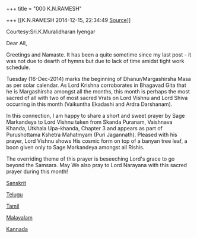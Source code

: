 +++
title = "000 K.N.RAMESH"

+++
[[K.N.RAMESH	2014-12-15, 22:34:49 [Source](https://groups.google.com/g/samskrita/c/qpoBQuTMQU8)]]



Courtesy:Sri.K.Muralidharan Iyengar  
  

Dear All,

  

Greetings and Namaste. It has been a quite sometime since my last post - it was not due to dearth of hymns but due to lack of time amidst tight work schedule.

  

Tuesday (16-Dec-2014) marks the beginning of Dhanur/Margashirsha Masa as per solar calendar. As Lord Krishna corroborates in Bhagavad Gita that he is Margashirsha amongst all the months, this month is perhaps the most sacred of all with two of most sacred Vrats on Lord Vishnu and Lord Shiva occurring in this month (Vaikuntha Ekadashi and Ardra Darshanam).

  

In this connection, I am happy to share a short and sweet prayer by Sage Markandeya to Lord Vishnu taken from Skanda Puranam, Vaishnava Khanda, Utkhala Upa-khanda, Chapter 3 and appears as part of Purushottama Kshetra Mahatmyam (Puri Jagannath). Pleased with his prayer, Lord Vishnu shows His cosmic form on top of a banyan tree leaf, a boon given only to Sage Markandeya amongst all Rishis.

  

The overriding theme of this prayer is beseeching Lord's grace to go beyond the Samsara. May We also pray to Lord Narayana with this sacred prayer during this month!

  

[Sanskrit](https://drive.google.com/file/d/0ByHsyol17T5XOUR6ZFZQY0JOeXJxdVVTN1VpYk1jZDRKMFhz/view?usp=sharing)  

[Telugu](https://drive.google.com/file/d/0ByHsyol17T5XWHNCU1Y4R2hXWmtEcTZnUDlzZm5ieU4wdlcw/view?usp=sharing)  

[Tamil](https://drive.google.com/file/d/0ByHsyol17T5XbVZKdUx0T1JiVXo1VzY1dl9oaGxhdGpFN3FR/view?usp=sharing)  

[Malayalam](https://drive.google.com/file/d/0ByHsyol17T5XQWJhV3U2NnJRX19rcWVhcmRwUl83MXdnWXpN/view?usp=sharing)  

[Kannada](https://drive.google.com/file/d/0ByHsyol17T5XU0ZLNXVJeUI1eE5VWC1Pa3pQcG4tVE91cXFn/view?usp=sharing)  

